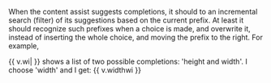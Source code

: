 When the content assist suggests completions, it should to an incremental search (filter) of its suggestions based on the current prefix. At least it should recognize such prefixes when a choice is made, and overwrite it, instead of inserting the whole choice, and moving the prefix to the right. For example, 

{{ v.wi| }} shows a list of two possible completions: 'height and width'. I choose 'width' and I get: {{ v.widthwi }}
